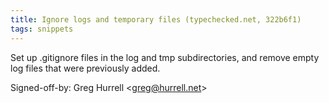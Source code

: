 ```yaml
---
title: Ignore logs and temporary files (typechecked.net, 322b6f1)
tags: snippets
---
```


Set up .gitignore files in the log and tmp subdirectories, and remove empty log files that were previously added.

Signed-off-by: Greg Hurrell &lt;greg@hurrell.net&gt;
